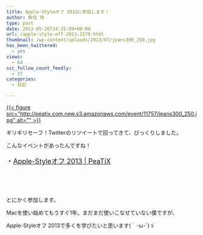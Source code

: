 ```yaml
---
title: Apple-Styleオフ 2013に参加します！
author: 魚住 惇
type: post
date: 2013-05-26T14:25:09+00:00
url: /apple-style-off-2013-3179.html
thumbnail: /wp-content/uploads/2013/07/jeans300_250.jpg
has_been_twittered:
  - yes
views:
  - 64
scc_follow_count_feedly:
  - 37
categories:
  - 日記

---
```

[{{< figure src="http://peatix.com.new.s3.amazonaws.com/event/11757/jeans300_250.jpg" alt="" >}}][1]

<!--more-->

ギリギリセーフ！Twitterのリツイートで回ってきて、びっくりしました。

こんなイベントがあったんですね！

<p style="font-size: 18px;">
  ・<a href="http://apple-style-off-2013.peatix.com/" target="_blank">Apple-Styleオフ 2013 | PeaTiX</a>
</p>

 

 

とにかく参加します。

Macを使い始めてもうすぐ1年。まだまだ使いこなせていない僕ですが、

Apple-Styleオフ 2013で多くを学びたいと思います(｀･ω･´)ゞ

 [1]: http://apple-style-off-2013.peatix.com/